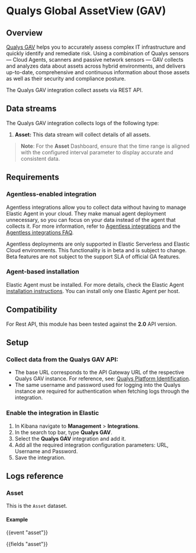 # Qualys Global AssetView (GAV)

## Overview

[Qualys GAV](https://docs.qualys.com/en/gav/latest/) helps you to accurately assess complex IT infrastructure and quickly identify and remediate risk. Using a combination of Qualys sensors — Cloud Agents, scanners and passive network sensors — GAV collects and analyzes data about assets across hybrid environments, and delivers up-to-date, comprehensive and continuous information about those assets as well as their security and compliance posture.

The Qualys GAV integration collect assets via REST API.

## Data streams

The Qualys GAV integration collects logs of the following type:

1. **Asset:** This data stream will collect details of all assets.

>**Note**: For the **Asset** Dashboard, ensure that the time range is aligned with the configured interval parameter to display accurate and consistent data.

## Requirements

### Agentless-enabled integration

Agentless integrations allow you to collect data without having to manage Elastic Agent in your cloud. They make manual agent deployment unnecessary, so you can focus on your data instead of the agent that collects it. For more information, refer to [Agentless integrations](https://www.elastic.co/guide/en/serverless/current/security-agentless-integrations.html) and the [Agentless integrations FAQ](https://www.elastic.co/guide/en/serverless/current/agentless-integration-troubleshooting.html).

Agentless deployments are only supported in Elastic Serverless and Elastic Cloud environments. This functionality is in beta and is subject to change. Beta features are not subject to the support SLA of official GA features.

### Agent-based installation

Elastic Agent must be installed. For more details, check the Elastic Agent [installation instructions](docs-content://reference/fleet/install-elastic-agents.md). You can install only one Elastic Agent per host.

## Compatibility

For Rest API, this module has been tested against the **2.0** API version.

## Setup

### Collect data from the Qualys GAV API:

- The base URL corresponds to the API Gateway URL of the respective Qualys GAV instance. For reference, see: [Qualys Platform Identification](https://www.qualys.com/platform-identification/#:~:text=apps.qualysksa.com-,API%20URLs,-Use%20API%20Gateway).
- The same username and password used for logging into the Qualys instance are required for authentication when fetching logs through the integration.

### Enable the integration in Elastic

1. In Kibana navigate to **Management** > **Integrations**.
2. In the search top bar, type **Qualys GAV**.
3. Select the **Qualys GAV** integration and add it.
4. Add all the required integration configuration parameters: URL, Username and Password.
5. Save the integration.

## Logs reference

### Asset

This is the `Asset` dataset.

#### Example

{{event "asset"}}

{{fields "asset"}}